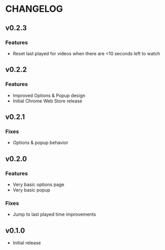 # CHANGELOG

## v0.2.3

### Features

- Reset last played for videos when there are <10 seconds left to watch

## v0.2.2

### Features

- Improved Options & Popup design
- Initial Chrome Web Store release

## v0.2.1

### Fixes

- Options & popup behavior

## v0.2.0

### Features

- Very basic options page
- Very basic popup

### Fixes

- Jump to last played time improvements

## v0.1.0

- Initial release
